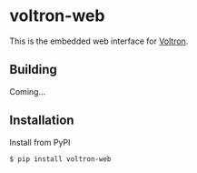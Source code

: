 # voltron-web

This is the embedded web interface for [Voltron](https://github.com/snare/voltron).

## Building

Coming...

## Installation

Install from PyPI

    $ pip install voltron-web
